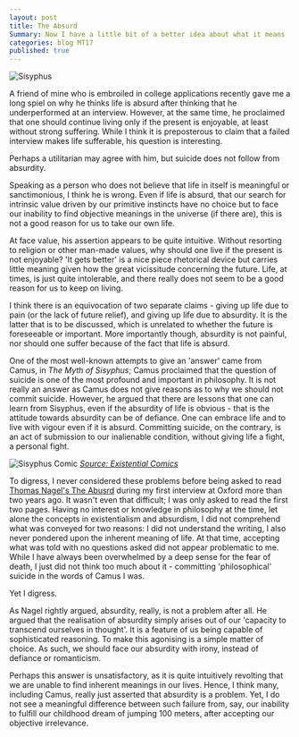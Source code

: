 ```yaml
---
layout: post
title: The Absurd
Summary: Now I have a little bit of a better idea about what it means
categories: blog MT17
published: true
---
```


![Sisyphus](https://upload.wikimedia.org/wikipedia/commons/thumb/0/0f/Sisyphus_by_von_Stuck.jpg/519px-Sisyphus_by_von_Stuck.jpg)

A friend of mine who is embroiled in college applications recently gave me a long spiel on why he thinks life is absurd after thinking that he underperformed at an interview. However, at the same time, he proclaimed that one should continue living only if the present is enjoyable, at least without strong suffering. While I think it is preposterous to claim that a failed interview makes life sufferable, his question is interesting.

Perhaps a utilitarian may agree with him, but suicide does not follow from absurdity.

Speaking as a person who does not believe that life in itself is meaningful or sanctimonious, I think he is wrong. Even if life is absurd, that our search for intrinsic value driven by our primitive instincts have no choice but to face our inability to find objective meanings in the universe (if there are), this is not a good reason for us to take our own life.

At face value, his assertion appears to be quite intuitive. Without resorting to religion or other man-made values, why should one live if the present is not enjoyable? 'It gets better' is a nice piece rhetorical device but carries little meaning given how the great vicissitude concerning the future. Life, at times, is just quite intolerable, and there really does not seem to be a good reason for us to keep on living.

I think there is an equivocation of two separate claims - giving up life due to pain (or the lack of future relief), and giving up life due to absurdity. It is the latter that is to be discussed, which is unrelated to whether the future is foreseeable or important. More importantly though, absurdity is not painful, nor should one suffer because of the fact that life is absurd.

One of the most well-known attempts to give an 'answer' came from Camus, in _The Myth of Sisyphus_; Camus proclaimed that the question of suicide is one of the most profound and important in philosophy. It is not really an answer as Camus does not give reasons as to why we should not commit suicide. However, he argued that there are lessons that one can learn from Sisyphus, even if the absurdity of life is obvious - that is the attitude towards absurdity can be of defiance. One can embrace life and to live with vigour even if it is absurd. Committing suicide, on the contrary, is an act of submission to our inalienable condition, without giving life a fight, a personal fight.

![Sisyphus Comic](http://static.existentialcomics.com/comics/sisyphusHappy.jpg)
[_Source: Existential Comics_](http://existentialcomics.com/comic/29)

To digress, I never considered these problems before being asked to read [Thomas Nagel's The Abusrd](https://philosophy.as.uky.edu/sites/default/files/The%20Absurd%20-%20Thomas%20Nagel.pdf) during my first interview at Oxford more than two years ago. It wasn't even that difficult; I was only asked to read the first two pages. Having no interest or knowledge in philosophy at the time, let alone the concepts in existentialism and absurdism, I did not comprehend what was conveyed for two reasons: I did not understand the writing, I also never pondered upon the inherent meaning of life. At that time, accepting what was told with no questions asked did not appear problematic to me. While I have always been overwhelmed by a deep sense for the fear of death, I just did not think too much about it - committing 'philosophical' suicide in the words of Camus I was.

Yet I digress.

As Nagel rightly argued, absurdity, really, is not a problem after all. He argued that the realisation of absurdity simply arises out of our 'capacity to transcend ourselves in thought'. It is a feature of us being capable of sophisticated reasoning. To make this agonising is a simple matter of choice. As such, we should face our absurdity with irony, instead of defiance or romanticism.

Perhaps this answer is unsatisfactory, as it is quite intuitively revolting that we are unable to find inherent meanings in our lives. Hence, I think many, including Camus, really just asserted that absurdity is a problem. Yet, I do not see a meaningful difference between such failure from, say, our inability to fulfill our childhood dream of jumping 100 meters, after accepting our objective irrelevance.
